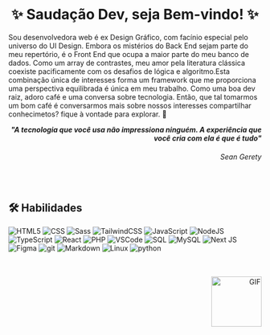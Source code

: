 <div align="center">
<br>

<h1> ✨️ Saudação Dev, seja Bem-vindo! ✨️ </h1>

</div> 

Sou desenvolvedora web é ex Design Gráfico, com facínio especial pelo universo do UI Design. Embora os mistérios do Back End sejam parte do meu repertório, é o Front End que ocupa a maior parte do meu banco de dados.
Como um array de contrastes, meu amor pela literatura clássica coexiste pacificamente com os desafios de lógica e algoritmo.Esta combinação única de interesses forma um framework que me proporciona uma perspectiva equilibrada é única em meu trabalho.
Como uma boa dev raiz, adoro café e uma conversa sobre tecnologia. Então, que tal tomarmos um bom café é conversarmos mais sobre nossos interesses compartilhar conhecimetos? fique à vontade para explorar. 🫶️

<div align="right">

***"A tecnologia que você usa não impressiona ninguém. A experiência que você cria com ela é que é tudo"*** 
<h6>Sean Gerety  </h6>

</div>

<br>

## 🛠 Habilidades
  
![HTML5](https://img.shields.io/badge/HTML5-c44900?style=for-the-badge&logo=html5&logoColor=white)
![CSS](https://img.shields.io/badge/CSS3-1572B6?style=for-the-badge&logo=css3&logoColor=white)
![Sass](https://img.shields.io/badge/Sass-CC6699?style=for-the-badge&logo=sass&logoColor=white)
![TailwindCSS](https://img.shields.io/badge/tailwindcss-%2338B2AC.svg?style=for-the-badge&logo=tailwind-css&logoColor=white)
![JavaScript](https://img.shields.io/badge/JavaScript-323330?style=for-the-badge&logo=javascript&logoColor=F7DF1E)
![NodeJS](https://img.shields.io/badge/node.js-8ac926?style=for-the-badge&logo=node.js&logoColor=white)
![TypeScript](https://img.shields.io/badge/TypeScript-007ACC?style=for-the-badge&logo=typescript&logoColor=white)
![React](https://img.shields.io/badge/React-20232A?style=for-the-badge&logo=react&logoColor=61DAFB)
![PHP](https://img.shields.io/badge/php-%23777BB4.svg?style=for-the-badge&logo=php&logoColor=white)
![VSCode](https://img.shields.io/badge/VSCode-1d4e89?style=for-the-badge&logo=visual%20studio%20code&logoColor=white)
![SQL](https://img.shields.io/badge/SQL-323330?style=for-the-badge&logo=SQL&logoColor=F7DF1E)
![MySQL](https://img.shields.io/badge/mysql-e59500.svg?style=for-the-badge&logo=mysql&logoColor=white)
![Next JS](https://img.shields.io/badge/Next-black?style=for-the-badge&logo=next.js&logoColor=white)
![Figma](https://img.shields.io/badge/Figma-212529?style=for-the-badge&logo=figma&logoColor=white)
![git](https://img.shields.io/badge/git-%23F05033.svg?style=for-the-badge&logo=git&logoColor=white)
![Markdown](https://img.shields.io/badge/markdown-%23000000.svg?style=for-the-badge&logo=markdown&logoColor=white)
![Linux](https://img.shields.io/badge/Linux-FCC624?style=for-the-badge&logo=linux&logoColor=black)
![python](https://img.shields.io/badge/python-003049?style=for-the-badge&logo=python&logoColor=white)

<br>
<br>

<div align="right"  >
<img align="right" height="100" width="100" alt="GIF" src="https://user-images.githubusercontent.com/109559491/180790425-dad93021-4686-4973-a566-a7770cd0e9d0.png"/>
</div>

